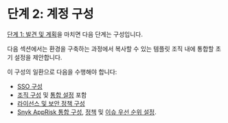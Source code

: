# 단계 2: 계정 구성

[단계 1: 발견 및 계획](../phase-1-discovery-and-planning/)을 마치면 다음 단계는 구성입니다.

다음 섹션에서는 환경을 구축하는 과정에서 복사할 수 있는 템플릿 조직 내에 통합할 초기 설정을 제안합니다.

이 구성의 일환으로 다음을 수행해야 합니다:

* [SSO 구성](configure-sso.md)
* [조직 구성](set-visibility-and-configure-an-organization-template/) 및 [통합 설정](set-visibility-and-configure-an-organization-template/configure-integrations.md) 포함
* [라이선스 및 보안 정책 구성](apply-security-and-license-policies.md)
* [Snyk AppRisk 통합 구성](configure-snyk-apprisk-integrations.md), [정책](../phase-3-gain-visibility/set-up-snyk-apprisk-policies.md) 및 [이슈 우선 순위 설정](../phase-3-gain-visibility/set-up-snyk-apprisk-insights.md).